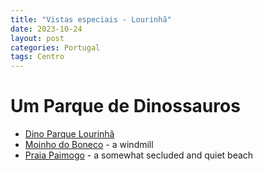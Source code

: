 ```yaml
---
title: "Vistas especiais - Lourinhã"
date: 2023-10-24
layout: post
categories: Portugal
tags: Centro
---
```


#  Um Parque de Dinossauros

* [Dino Parque Lourinhã](https://www.dinoparque.pt/en/)
* [Moinho do Boneco](https://maps.app.goo.gl/LFiVqYRDTJkDmpCWA) - a windmill
* [Praia Paimogo](https://maps.app.goo.gl/dH5AAAzrVj2xYWLm8) - a somewhat secluded and quiet beach
